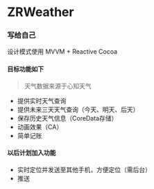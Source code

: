 # ZRWeather


### 写给自己

设计模式使用 MVVM + Reactive Cocoa

#### 目标功能如下

> 天气数据来源于心知天气

* 提供实时天气查询
* 提供未来三天天气查询（今天、明天、后天）
* 保存历史天气信息（CoreData存储）
* 动画效果（CA）
* 简单记账

#### 以后计划加入功能

* 实时定位并发送至其他手机，方便定位（需后台）
* 推送

